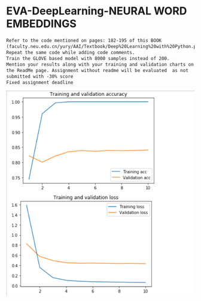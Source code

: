 # EVA-DeepLearning-NEURAL WORD EMBEDDINGS



    Refer to the code mentioned on pages: 182-195 of this BOOK (faculty.neu.edu.cn/yury/AAI/Textbook/Deep%20Learning%20with%20Python.pdf)
    Repeat the same code while adding code comments. 
    Train the GLOVE based model with 8000 samples instead of 200. 
    Mention your results along with your training and validation charts on the ReadMe page. Assignment without readme will be evaluated  as not       submitted with -30% score
    Fixed assignment deadline


![](https://github.com/nandwanatarun/EVA-DeepLearning/blob/Phase2_Session-1/Images/Annotation%202020-03-03%20162414.png)
